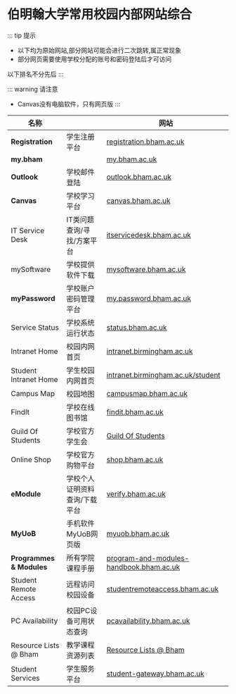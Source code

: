 # 伯明翰大学常用校园内部网站综合

::: tip 提示
* 以下均为原始网站,部分网站可能会进行二次跳转,属正常现象
* 部分网页需要使用学校分配的账号和密码登陆后才可访问

以下排名不分先后
:::

::: warning 请注意
* Canvas没有电脑软件，只有网页版
:::

| 名称                  	|                               	| 网站                                                                                                                                                      	|
|-----------------------	|-------------------------------	|-----------------------------------------------------------------------------------------------------------------------------------------------------------	|
| **Registration**          	| 学生注册平台                  	| [registration.bham.ac.uk](https://registration.bham.ac.uk/)                                                                                               	|
| **my.bham**               	|                               	| [my.bham.ac.uk](https://my.bham.ac.uk/)                                                                                                                   	|
| **Outlook**               	| 学校邮件登陆                  	| [outlook.bham.ac.uk](https://outlook.bham.ac.uk/)                                                                                                         	|
| **Canvas**                	| 学校学习平台                  	| [canvas.bham.ac.uk](https://canvas.bham.ac.uk/)                                                                                                           	|
| IT Service Desk       	| IT类问题查询/寻找/方案平台    	| [itservicedesk.bham.ac.uk](https://itservicedesk.bham.ac.uk/)                                                                                             	|
| mySoftware            	| 学校提供软件下载              	| [mysoftware.bham.ac.uk](https://mysoftware.bham.ac.uk/)                                                                                                   	|
| **myPassword**            	| 学校账户密码管理平台          	| [my.password.bham.ac.uk](https://my.password.bham.ac.uk/)                                                                                                 	|
| Service Status        	| 学校系统运行状态              	| [status.bham.ac.uk](https://status.bham.ac.uk/)                                                                                                           	|
| Intranet Home         	| 校园内网首页                  	| [intranet.birmingham.ac.uk](https://intranet.birmingham.ac.uk/)                                                                                           	|
| Student Intranet Home 	| 学生校园内网首页              	| [intranet.birmingham.ac.uk/student](https://intranet.birmingham.ac.uk/student/)                                                                           	|
| Campus Map            	| 校园地图                      	| [campusmap.bham.ac.uk](https://campusmap.bham.ac.uk/)                                                                                                     	|
| FindIt                	| 学校在线图书馆                	| [findit.bham.ac.uk](http://findit.bham.ac.uk/)                                                                                                            	|
| Guild Of Students     	| 学校官方学生会                	| [Guild Of Students](https://www.guildofstudents.com/)                                                                                                     	|
| Online Shop           	| 学校官方购物平台              	| [shop.bham.ac.uk](https://shop.bham.ac.uk/)                                                                                                               	|
| **eModule**               	| 学校个人证明资料查询/下载平台 	| [verify.bham.ac.uk](https://verify.bham.ac.uk/)                                                                                                           	|
| **MyUoB**                 	| 手机软件MyUoB网页版           	| [myuob.bham.ac.uk](https://myuob.bham.ac.uk/)                                                                                                             	|
| **Programmes & Modules**  	| 所有学院课程手册              	| [program-and-modules-handbook.bham.ac.uk](https://program-and-modules-handbook.bham.ac.uk/webhandbooks/WebHandbooks-control-servlet?Action=getSchoolList) 	|
| Student Remote Access 	| 远程访问校园设备              	| [studentremoteaccess.bham.ac.uk](https://studentremoteaccess.bham.ac.uk/)                                                                                 	|
| PC Availability       	| 校园PC设备可用状态查询        	| [pcavailability.bham.ac.uk](https://www.pcavailability.bham.ac.uk/)                                                                                       	|
| Resource Lists @ Bham 	| 教学课程资源列表              	| [Resource Lists @ Bham](https://bham.rl.talis.com/index.html)                                                                                             	|
| Student Services      	| 学生服务平台                  	| [student-gateway.bham.ac.uk](https://student-gateway.bham.ac.uk/)                                                                                         	|

